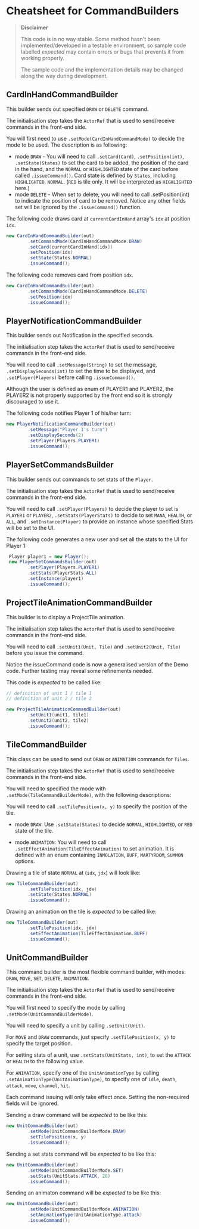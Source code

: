 # Cheatsheet for CommandBuilders

> **Disclaimer**
>
> This code is in no way stable. Some method hasn't been implemented/developed in a testable environment, so sample code labelled *expected* may contain errors or bugs that prevents it from working properly.
>
> The sample code and the implementation details may be changed along the way during development.

## CardInHandCommandBuilder

This builder sends out specified `DRAW` or `DELETE` command.

The initialisation step takes the `ActorRef` that is used to send/receive commands in the front-end side.

You will first need to use `.setMode(CardInHandCommandMode)` to decide the mode to be used. The description is as following:

* mode `DRAW` - You will need to call `.setCard(Card)`, `.setPosition(int)`, `.setState(States)` to set the card to be added, the position of the card in the hand, and the `NORMAL` or `HIGHLIGHTED` state of the card before called `.issueCommand()`. Card state is defined by `States`, including `HIGHLIGHTED`, `NORMAL`. (`RED` is tile only. It will be interpreted as `HIGHLIGHTED` here.)
* mode `DELETE` - When set to delete, you will need to call .setPosition(int) to indicate the position of card to be removed. Notice any other fields set will be ignored by the `.issueCommand()` function.

The following code draws card at `currentCardInHand` array's `idx` at position `idx`.

```java
new CardInHandCommandBuilder(out)
        .setCommandMode(CardInHandCommandMode.DRAW)
        .setCard(currentCardInHand[idx])
        .setPosition(idx)
        .setState(States.NORMAL)
        .issueCommand();
```

The following code removes card from position `idx`.

```java
new CardInHandCommandBuilder(out)
        .setCommandMode(CardInHandCommandMode.DELETE)
        .setPosition(idx)
        .issueCommand();
```

## PlayerNotificationCommandBuilder

This builder sends out Notification in the specified seconds.

The initialisation step takes the `ActorRef` that is used to send/receive commands in the front-end side.

You will need to call `.setMessage(String)` to set the message, `.setDisplaySeconds(int)` to set the time to be displayed, and `.setPlayer(Players)` before calling `.issueCommand()`.

Although the user is defined as enum of PLAYER1 and PLAYER2, the PLAYER2 is not properly supported by the front end so it is strongly discouraged to use it.

The following code notifies Player 1 of his/her turn:

```java
new PlayerNotificationCommandBuilder(out)
		.setMessage("Player 1's turn")
		.setDisplaySeconds(2)
		.setPlayer(Players.PLAYER1)
		.issueCommand();
```

## PlayerSetCommandsBuilder

This builder sends out commands to set stats of the `Player`.

The initialisation step takes the `ActorRef` that is used to send/receive commands in the front-end side.

You will need to call `.setPlayer(Players)` to decide the player to set is `PLAYER1` or `PLAYER2`, `.setStats(PlayerStats)` to decide to set `MANA`, `HEALTH`, or `ALL`, and `.setInstance(Player)` to provide an instance whose specified Stats will be set to the UI.

The following code generates a new user and set all the stats to the UI for Player 1:

```java
 Player player1 = new Player();
 new PlayerSetCommandsBuilder(out)
        .setPlayer(Players.PLAYER1)
        .setStats(PlayerStats.ALL)
        .setInstance(player1)
        .issueCommand();
```

## ProjectTileAnimationCommandBuilder

This builder is to display a ProjectTile animation.

The initialisation step takes the `ActorRef` that is used to send/receive commands in the front-end side.

You will need to call `.setUnit1(Unit, Tile)` and `.setUnit2(Unit, Tile)` before you issue the command.

Notice the issueCommand code is now a generalised version of the Demo code. Further testing may reveal some refinements needed.

This code is *expected* to be called like:

```java
// definition of unit 1 / tile 1
// definition of unit 2 / tile 2

new ProjectTileAnimationCommandBuilder(out)
		.setUnit1(unit1, tile1)
		.setUnit2(unit2, tile2)
		.issueCommand();
```

## TileCommandBuilder

This class can be used to send out `DRAW` or `ANIMATION` commands for `Tiles`.

The initialisation step takes the `ActorRef` that is used to send/receive commands in the front-end side.

You will need to specified the mode with `.setMode(TileCommandBuilderMode)`, with the following descriptions:

You will need to call `.setTilePosition(x, y)` to specify the position of the tile.

* mode `DRAW`: Use `.setState(States)` to decide `NORMAL`, `HIGHLIGHTED`, or `RED` state of the tile.

* mode `ANIMATION`: You will need to call `.setEffectAnimation(TileEffectAnimation)` to set animation. It is defined with an enum containing `INMOLATION`, `BUFF`, `MARTYRDOM`, `SUMMON` options.

Drawing a tile of state `NORMAL` at (`idx`, `jdx`) will look like:

```java
new TileCommandBuilder(out)
		.setTilePosition(idx, jdx)
		.setState(States.NORMAL)
		.issueCommand();
```

Drawing an animation on the tile is *expected* to be called like:

```java
new TileCommandBuilder(out)
		.setTilePosition(idx, jdx)
		.setEffectAnimation(TileEffectAnimation.BUFF)
		.issueCommand();
```

## UnitCommandBuilder

This command builder is the most flexible command builder, with modes: `DRAW`, `MOVE`, `SET`, `DELETE`, `ANIMATION`.

The initialisation step takes the `ActorRef` that is used to send/receive commands in the front-end side.

You will first need to specify the mode by calling `.setMode(UnitCommandBuilderMode)`.

You will need to specify a unit by calling `.setUnit(Unit)`.

For `MOVE` and `DRAW` commands, just specify `.setTilePosition(x, y)` to specify the target position.

For setting stats of a unit, use `.setStats(UnitStats, int)`, to set the `ATTACK` or `HEALTH` to the following value.

For `ANIMATION`, specify one of the `UnitAnimationType` by calling `.setAnimationType(UnitAnimationType)`, to specify one of `idle`, `death`, `attack`, `move`, `channel`, `hit`.

Each command issuing will only take effect once. Setting the non-required fields will be ignored.

Sending a draw command will be *expected* to be like this:

```java
new UnitCommandBuilder(out)
		.setMode(UnitCommandBuilderMode.DRAW)
		.setTilePosition(x, y)
		.issueCommand();
```

Sending a set stats command will be *expected* to be like this:

```java
new UnitCommandBuilder(out)
		.setMode(UnitCommandBuilderMode.SET)
		.setStats(UnitStats.ATTACK, 20)
		.issueCommand();
```

Sending an animaton command will be *expected* to be like this:

```java
new UnitCommandBuilder(out)
		.setMode(UnitCommandBuilderMode.ANIMATION)
		.setAnimationType(UnitAnimationType.attack)
		.issueCommand();
```
